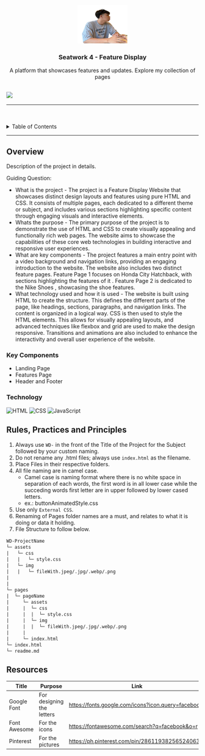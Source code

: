 <a name="readme-top">

<br/>

<br />
<div align="center">
  <a href="https://github.com/jcserrano050105">
  <!-- TODO: If you want to add logo or banner you can add it here -->
    <img src="./assets/img/pfp-removebg-preview.png" alt="Nyebe" width="130" height="100">
  </a>
<!-- TODO: Change Title to the name of the title of your Project -->
  <h3 align="center">Seatwork 4 - Feature Display</h3>
</div>
<!-- TODO: Make a short description -->
<div align="center">
  A platform that showcases features and updates. Explore my collection of pages
</div>

<br />

<!-- TODO: Change the zyx-0314 into your github username  -->
<!-- TODO: Change the WD-Template-Project into the same name of your folder -->
![](https://visit-counter.vercel.app/counter.png?page=jcserrano050105/WD-Seatwork-4_SERRANO )

---

<br />
<br />

<!-- TODO: If you want to add more layers for your readme -->
<details>
  <summary>Table of Contents</summary>
  <ol>
    <li>
      <a href="#overview">Overview</a>
      <ol>
        <li>
          <a href="#key-components">Key Components</a>
        </li>
        <li>
          <a href="#technology">Technology</a>
        </li>
      </ol>
    </li>
    <li>
      <a href="#rule,-practices-and-principles">Rules, Practices and Principles</a>
    </li>
    <li>
      <a href="#resources">Resources</a>
    </li>
  </ol>
</details>

---

## Overview

<!-- TODO: To be changed -->
<!-- The following are just sample -->
Description of the project in details.

Guiding Question:
- What is the project - The project is a Feature Display Website that showcases distinct design layouts and features using pure HTML and CSS. It consists of multiple pages, each dedicated to a different theme or subject, and includes various sections highlighting specific content through engaging visuals and interactive elements.
- Whats the purpose - The primary purpose of the project is to demonstrate the use of HTML and CSS to create visually appealing and functionally rich web pages. The website aims to showcase the capabilities of these core web technologies in building interactive and responsive user experiences.
- What are key components - The project features a main entry point with a video background and navigation links, providing an engaging introduction to the website. The website also includes two distinct feature pages. Feature Page 1 focuses on Honda City Hatchback, with sections highlighting the features of it . Feature Page 2 is dedicated to the Nike Shoes , showcasing the shoe features.
- What technology used and how it is used - The website is built using HTML to create the structure. This defines the different parts of the page, like headings, sections, paragraphs, and navigation links. The content is organized in a logical way. CSS is then used to style the HTML elements. This allows for visually appealing layouts, and advanced techniques like flexbox and grid are used to make the design responsive. Transitions and animations are also included to enhance the interactivity and overall user experience of the website.

### Key Components
<!-- TODO: List of Key Components -->
<!-- The following are just sample -->
- Landing Page
- Features Page
- Header and Footer

### Technology
<!-- TODO: List of Technology Used -->
![HTML](https://img.shields.io/badge/HTML-E34F26?style=for-the-badge&logo=html5&logoColor=white)
![CSS](https://img.shields.io/badge/CSS-1572B6?style=for-the-badge&logo=css3&logoColor=white)
![JavaScript](https://img.shields.io/badge/JavaScript-F7DF1E?style=for-the-badge&logo=javascript&logoColor=white)

## Rules, Practices and Principles
1. Always use `WD-` in the front of the Title of the Project for the Subject followed by your custom naming.
2. Do not rename any .html files; always use `index.html` as the filename.
3. Place Files in their respective folders.
4. All file naming are in camel case.
   - Camel case is naming format where there is no white space in separation of each words, the first word is in all lower case while the succeding words first letter are in upper followed by lower cased letters.
   - ex.: buttonAnimatedStyle.css
5. Use only `External CSS`.
6. Renaming of Pages folder names are a must, and relates to what it is doing or data it holding.
7. File Structure to follow below.

```
WD-ProjectName
└─ assets
|   └─ css
|   |   └─ style.css
|   └─ img
|   |   └─ fileWith.jpeg/.jpg/.webp/.png
|
|
└─ pages
|  └─ pageName
|     └─ assets
|     |  └─ css
|     |  |  └─ style.css
|     |  └─ img
|     |  |  └─ fileWith.jpeg/.jpg/.webp/.png
|     |
|     └─ index.html
└─ index.html
└─ readme.md
```

## Resources

<!-- TODO: Add References -->
| Title | Purpose | Link |
|-|-|-|
|Google Font | For designing the letters | https://fonts.google.com/icons?icon.query=facebook|
|Font Awesome| For the icons             | https://fontawesome.com/search?q=facebook&o=r     |
|Pinterest   | For the pictures          | https://ph.pinterest.com/pin/286119382565240637/  |
